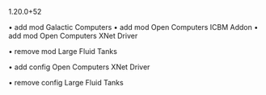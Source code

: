 1.20.0+52

• add mod Galactic Computers
• add mod Open Computers ICBM Addon
• add mod Open Computers XNet Driver

• remove mod Large Fluid Tanks

• add config Open Computers XNet Driver

• remove config Large Fluid Tanks
